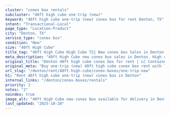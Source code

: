 ```yaml
---
cluster: "conex box rentals"
subcluster: "40ft high cube one-trip (new)"
keyword: "40ft high cube one-trip (new) conex box for rent Denton, TX"
intent: "Transactional-Local"
page_type: "Location-Product"
city: "Denton, TX"
service_type: "conex box"
condition: "New"
size: "40ft High Cube"
title_tag: "40ft High Cube High Cube T2j New conex box Sales in Denton | LC Container"
meta_description: "40ft High Cube new conex box sales in Denton. High cube containers with extra height. Fast delivery, competitive pricing. Serving conex boxes area. Quote ID: GR7. Call (214) 524-4168 for your free quote today."
original_title: "Denton 40ft high cube conex box for rent | LC Container"
original_meta: "Buy one-trip (new) 40ft high cube conex box rent with local delivery in Denton, TX. LC Container — local Since 2003. Request a fast quote today."
url_slug: "/denton/rent/40ft-high-cube/conex-boxes/one-trip-new"
h1: "Rent 40ft high cube one-trip (new) conex box in Denton"
internal_links: "/denton/conex-boxes/rentals"
priority: 3
notes: "2"
noindex: true
image_alt: "40ft High Cube new conex box available for delivery in Denton"
last_updated: "2025-10-20"
---
```


<!-- TODO: Add unique city/inventory copy, images, and internal links here. -->
